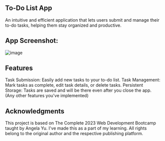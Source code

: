 ## To-Do List App
An intuitive and efficient application that lets users submit and manage their to-do tasks, helping them stay organized and productive.

## App Screenshot:
![image](https://github.com/quingo99/to-do-list/assets/77297529/f659074d-ef1a-49c3-b2aa-e28f7dc27f9e)


## Features
Task Submission: Easily add new tasks to your to-do list.
Task Management: Mark tasks as complete, edit task details, or delete tasks.
Persistent Storage: Tasks are saved and will be there even after you close the app.
(Any other features you've implemented)

## Acknowledgments
This project is based on The Complete 2023 Web Development Bootcamp taught by Angela Yu. I've made this as a part of my learning. All rights belong to the original author and the respective publishing platform.
